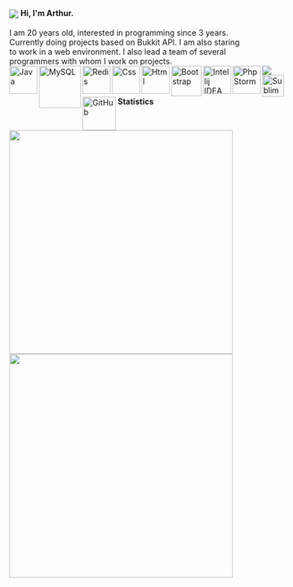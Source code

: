<img align="center" src="https://i.imgur.com/VIuiamq.png">
<b align="center">Hi, I'm Arthur.</b>
<br>
<br>
<span>
  I am 20 years old, interested in programming since 3 years.<br>
  Currently doing projects based on Bukkit API. I am also staring<br>
  to work in a web environment. I also lead a team of several<br>
  programmers with whom I work on projects.<br>
</span>
<img align="center" src="https://i.imgur.com/dJJXVAo.png">
<img align="left" alt="Java" width="50px" src="https://plumbr.io/app/uploads/2019/06/java.png"/>
<img align="left" alt="MySQL" width="75px" src="https://download.logo.wine/logo/MySQL/MySQL-Logo.wine.png" />
<img align="left" alt="Redis" width="50px" src="https://cdn4.iconfinder.com/data/icons/redis-2/1451/Untitled-2-512.png" />
<img align="left" alt="Css" width="50px" src="https://qarbon.pl/lang/css3.svg" />
<img align="left" alt="Html" width="50px" src="https://pl.seaicons.com/wp-content/uploads/2015/07/Other-html-5-icon.png" />
<img align="left" alt="Bootstrap" width="54px" src="https://www.pinclipart.com/picdir/big/35-353932_bootstrap-bootstrap-4-logo-png-clipart.png" />
<img align="left" alt="Intellij IDEA" width="50px" src="https://upload.wikimedia.org/wikipedia/commons/thumb/d/d5/IntelliJ_IDEA_Logo.svg/1024px-IntelliJ_IDEA_Logo.svg.png" />
<img align="left" alt="PhpStorm" width="50px" src="https://www.anysoft.pl/images/items/4634/phpstorm_big.png" />
<img align="left" alt="Sublim Text" width="39px" src="https://forum.sublimetext.com/uploads/default/original/3X/f/b/fb6d7be2746b3df34c0ca62690f4e747305be921.png" />
<img align="left" alt="GitHub" width="60px" src="https://github.githubassets.com/images/modules/logos_page/Octocat.png" />
<br>
<br>
<br>
<b align="left">Statistics</b>
<br>
<br>
<img align="left" width="400px" src="https://github-readme-stats.vercel.app/api/wakatime?username=arturekdev&show_icons=true" />
<img align="left" width="400px" src="https://github-readme-stats.vercel.app/api?username=arturekdev&count_private=true&show_icons=true" />
